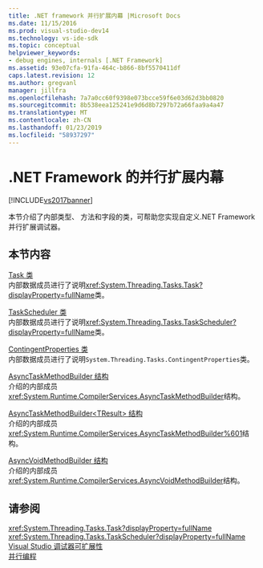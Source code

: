 ```yaml
---
title: .NET framework 并行扩展内幕 |Microsoft Docs
ms.date: 11/15/2016
ms.prod: visual-studio-dev14
ms.technology: vs-ide-sdk
ms.topic: conceptual
helpviewer_keywords:
- debug engines, internals [.NET Framework]
ms.assetid: 93e07cfa-91fa-464c-b866-8bf5570411df
caps.latest.revision: 12
ms.author: gregvanl
manager: jillfra
ms.openlocfilehash: 7a7a0cc60f9398e073bcce59f6e03d62d3bb0820
ms.sourcegitcommit: 8b538eea125241e9d6d8b7297b72a66faa9a4a47
ms.translationtype: MT
ms.contentlocale: zh-CN
ms.lasthandoff: 01/23/2019
ms.locfileid: "58937297"
---
```

# <a name="parallel-extension-internals-for-the-net-framework"></a>.NET Framework 的并行扩展内幕
[!INCLUDE[vs2017banner](../../includes/vs2017banner.md)]

本节介绍了内部类型、 方法和字段的类，可帮助您实现自定义.NET Framework 并行扩展调试器。  
  
## <a name="in-this-section"></a>本节内容  
 [Task 类](../../extensibility/debugger/task-class-internal-members.md)  
 内部数据成员进行了说明<xref:System.Threading.Tasks.Task?displayProperty=fullName>类。  
  
 [TaskScheduler 类](../../extensibility/debugger/taskscheduler-class-internal-members.md)  
 内部数据成员进行了说明<xref:System.Threading.Tasks.TaskScheduler?displayProperty=fullName>类。  
  
 [ContingentProperties 类](../../extensibility/debugger/contingentproperties-class-internal-members.md)  
 内部数据成员进行了说明`System.Threading.Tasks.ContingentProperties`类。  
  
 [AsyncTaskMethodBuilder 结构](../../extensibility/debugger/asynctaskmethodbuilder-structure-internal-members.md)  
 介绍的内部成员<xref:System.Runtime.CompilerServices.AsyncTaskMethodBuilder>结构。  
  
 [AsyncTaskMethodBuilder\<TResult> 结构](../../extensibility/debugger/asynctaskmethodbuilder-tresult-structure-internal-members.md)  
 介绍的内部成员<xref:System.Runtime.CompilerServices.AsyncTaskMethodBuilder%601>结构。  
  
 [AsyncVoidMethodBuilder 结构](../../extensibility/debugger/asyncvoidmethodbuilder-structure-internal-members.md)  
 介绍的内部成员<xref:System.Runtime.CompilerServices.AsyncVoidMethodBuilder>结构。  
  
## <a name="see-also"></a>请参阅  
 <xref:System.Threading.Tasks.Task?displayProperty=fullName>   
 <xref:System.Threading.Tasks.TaskScheduler?displayProperty=fullName>   
 [Visual Studio 调试器可扩展性](../../extensibility/debugger/visual-studio-debugger-extensibility.md)   
 [并行编程](http://msdn.microsoft.com/library/4d83c690-ad2d-489e-a2e0-b85b898a672d)
